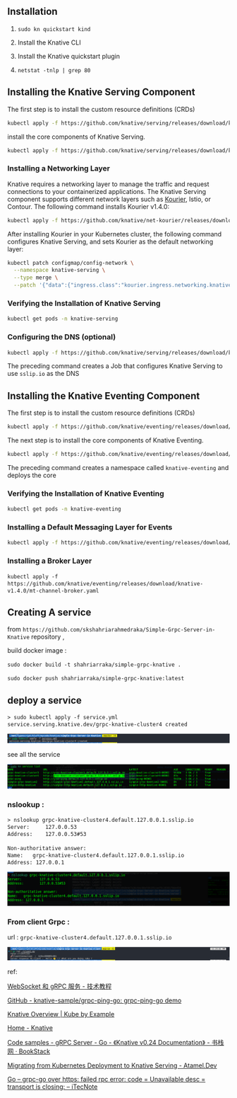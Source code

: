 ## Installation

1. `sudo kn quickstart kind`

2. Install the Knative CLI

3. Install the Knative quickstart plugin

4. `netstat -tnlp | grep 80`

## Installing the Knative Serving Component

The first step is to install the custom resource definitions (CRDs)

```bash
kubectl apply -f https://github.com/knative/serving/releases/download/knative-v1.4.0/serving-crds.yaml
```

install the core components of Knative Serving.

```bash
kubectl apply -f https://github.com/knative/serving/releases/download/knative-v1.4.0/serving-core.yaml
```

### Installing a Networking Layer

Knative requires a networking layer to manage the traffic and request
 connections to your containerized applications. The Knative Serving 
component supports different network layers such as [Kourier](https://github.com/knative-sandbox/net-kourier), Istio, or Contour. The following command installs Kourier v1.4.0:

```bash
kubectl apply -f https://github.com/knative/net-kourier/releases/download/knative-v1.4.0/kourier.yaml
```

After installing Kourier in your Kubernetes cluster, the following command 
configures Knative Serving, and sets Kourier as the default networking 
layer:

```bash
kubectl patch configmap/config-network \
  --namespace knative-serving \
  --type merge \
  --patch '{"data":{"ingress.class":"kourier.ingress.networking.knative.dev"}}'
```

### Verifying the Installation of Knative Serving

```bash
kubectl get pods -n knative-serving
```

### Configuring the DNS (optional)

```bash
kubectl apply -f https://github.com/knative/serving/releases/download/knative-v1.4.0/serving-default-domain.yaml
```

The preceding command creates a Job that configures Knative Serving to use `sslip.io` as the DNS

## Installing the Knative Eventing Component

The first step is to install the custom resource definitions (CRDs)

```bash
kubectl apply -f https://github.com/knative/eventing/releases/download/knative-v1.4.0/eventing-crds.yaml
```

The next step is to install the core components of Knative Eventing.

```bash
kubectl apply -f https://github.com/knative/eventing/releases/download/knative-v1.4.0/eventing-core.yaml
```

The preceding command creates a namespace called `knative-eventing` and deploys the core

### Verifying the Installation of Knative Eventing

```bash
kubectl get pods -n knative-eventing
```

### Installing a Default Messaging Layer for Events

```bash
kubectl apply -f https://github.com/knative/eventing/releases/download/knative-v1.4.0/in-memory-channel.yaml
```

### Installing a Broker Layer

```
kubectl apply -f https://github.com/knative/eventing/releases/download/knative-v1.4.0/mt-channel-broker.yaml
```

## Creating A service

from `https://github.com/skshahriarahmedraka/Simple-Grpc-Server-in-Knative` repository ,

build docker image :

`sudo docker build -t shahriarraka/simple-grpc-knative . `

`sudo docker push shahriarraka/simple-grpc-knative:latest`

## deploy a service

```
> sudo kubectl apply -f service.yml                                     
service.serving.knative.dev/grpc-knative-cluster4 created
```

![](./screenshot/Screenshot%20from%202023-07-25%2023-49-27.png)

see all the service 

![](./screenshot/Screenshot%20from%202023-07-25%2023-48-59.png)





### nslookup :

```
> nslookup grpc-knative-cluster4.default.127.0.0.1.sslip.io
Server:		127.0.0.53
Address:	127.0.0.53#53

Non-authoritative answer:
Name:	grpc-knative-cluster4.default.127.0.0.1.sslip.io
Address: 127.0.0.1

```

![](./screenshot/Screenshot%20from%202023-07-25%2023-51-09.png)



### From client Grpc :

url : `grpc-knative-cluster4.default.127.0.0.1.sslip.io`

![](./screenshot/Screenshot%20from%202023-07-25%2023-48-26.png)

 

ref:

[WebSocket 和 gRPC 服务 - 技术教程](https://knative-sample.com/20-serving/50-websocket-and-grpc/)

[GitHub - knative-sample/grpc-ping-go: grpc-ping-go demo](https://github.com/knative-sample/grpc-ping-go)

[Knative Overview | Kube by Example](https://kubebyexample.com/learning-paths/developing-knative-kubernetes/knative-overview)

[Home - Knative](https://knative.dev/docs/)

[Code samples - gRPC Server - Go - 《Knative v0.24 Documentation》 - 书栈网 · BookStack](https://www.bookstack.cn/read/knative-0.24-en/b9880342e74332d7.md)

[Migrating from Kubernetes Deployment to Knative Serving - Atamel.Dev](https://atamel.dev/posts/2019/07-31_migrating-from-kubernetes-deployment-to-knative-serving/)

[Go &#8211; grpc-go over https: failed rpc error: code = Unavailable desc = transport is closing: &#8211; iTecNote](https://itecnote.com/tecnote/go-grpc-go-over-https-failed-rpc-error-code-unavailable-desc-transport-is-closing/)
